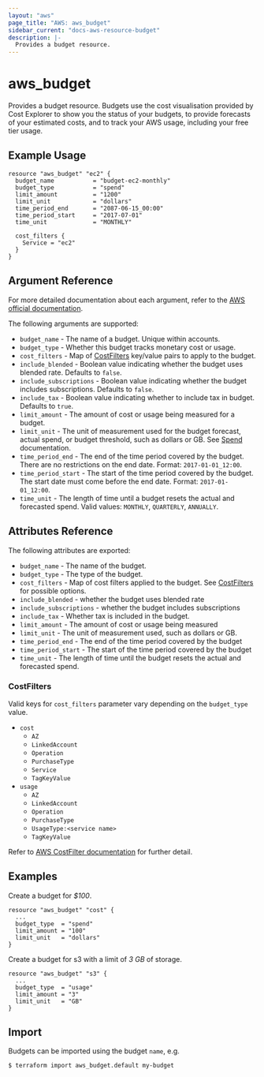 ```yaml
---
layout: "aws"
page_title: "AWS: aws_budget"
sidebar_current: "docs-aws-resource-budget"
description: |-
  Provides a budget resource.
---
```


# aws_budget

Provides a budget resource. Budgets use the cost visualisation provided by Cost Explorer to show you the status of your budgets, to provide forecasts of your estimated costs, and to track your AWS usage, including your free tier usage.

## Example Usage

```hcl
resource "aws_budget" "ec2" {
  budget_name           = "budget-ec2-monthly"
  budget_type           = "spend"
  limit_amount          = "1200"
  limit_unit            = "dollars"
  time_period_end       = "2087-06-15_00:00"
  time_period_start     = "2017-07-01"
  time_unit             = "MONTHLY"

  cost_filters {
    Service = "ec2"
  }
}
```

## Argument Reference

For more detailed documentation about each argument, refer to the [AWS official
documentation](http://docs.aws.amazon.com/awsaccountbilling/latest/aboutv2/data-type-budget.html).

The following arguments are supported:

* `budget_name` - The name of a budget. Unique within accounts.
* `budget_type` - Whether this budget tracks monetary cost or usage.
* `cost_filters` - Map of [CostFilters](#CostFilters) key/value pairs to apply to the budget.
* `include_blended` - Boolean value indicating whether the budget uses blended rate. Defaults to `false`.
* `include_subscriptions` - Boolean value indicating whether the budget includes subscriptions. Defaults to `false`.
* `include_tax` - Boolean value indicating whether to include tax in budget. Defaults to `true`.
* `limit_amount` - The amount of cost or usage being measured for a budget.
* `limit_unit` - The unit of measurement used for the budget forecast, actual spend, or budget threshold, such as dollars or GB. See [Spend ](http://docs.aws.amazon.com/awsaccountbilling/latest/aboutv2/data-type-spend.html) documentation.
* `time_period_end` - The end of the time period covered by the budget. There are no restrictions on the end date. Format: `2017-01-01_12:00`.
* `time_period_start` - The start of the time period covered by the budget. The start date must come before the end date. Format: `2017-01-01_12:00`.
* `time_unit` - The length of time until a budget resets the actual and forecasted spend. Valid values: `MONTHLY`, `QUARTERLY`, `ANNUALLY`.

## Attributes Reference

The following attributes are exported:

* `budget_name` - The name of the budget.
* `budget_type` - The type of the budget.
* `cost_filters` - Map of cost filters applied to the budget. See [CostFilters](#CostFilters) for possible options.
* `include_blended` - whether the budget uses blended rate
* `include_subscriptions` - whether the budget includes subscriptions
* `include_tax` - Whether tax is included in the budget.
* `limit_amount` - The amount of cost or usage being measured
* `limit_unit` - The unit of measurement used, such as dollars or GB.
* `time_period_end` - The end of the time period covered by the budget
* `time_period_start` - The start of the time period covered by the budget
* `time_unit` - The length of time until the budget resets the actual and forecasted spend.

### CostFilters

Valid keys for `cost_filters` parameter vary depending on the `budget_type` value.

* `cost`
  * `AZ`
  * `LinkedAccount`
  * `Operation`
  * `PurchaseType`
  * `Service`
  * `TagKeyValue`
* `usage`
  * `AZ`
  * `LinkedAccount`
  * `Operation`
  * `PurchaseType`
  * `UsageType:<service name>`
  * `TagKeyValue`

Refer to [AWS CostFilter documentation](http://docs.aws.amazon.com/awsaccountbilling/latest/aboutv2/data-type-filter.html) for further detail.

## Examples

Create a budget for *$100*.

```hcl
resource "aws_budget" "cost" {
  ...
  budget_type  = "spend"
  limit_amount = "100"
  limit_unit   = "dollars"
}
```

Create a budget for s3 with a limit of *3 GB* of storage.

```hcl
resource "aws_budget" "s3" {
  ...
  budget_type  = "usage"
  limit_amount = "3"
  limit_unit   = "GB"
}
```

## Import

Budgets can be imported using the budget `name`, e.g.

``` $ terraform import aws_budget.default my-budget ```
